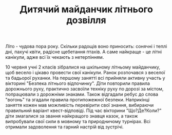 ﻿---
title: Дитячий майданчик літнього дозвілля
---

Літо - чудова пора року. Скільки радощів воно приносить: сонячні і теплі дні, пахучі квіти, радісне щебетання птахів. А саме найкраще - це літні канікули, адже всі їх чекають з нетерпінням.

10 червня учні 2 класів зібралися на шкільному літньому майданчику, щоб весело і цікаво провести свої канікули. Ранок розпочався з веселої та бадьорої руханки. На першому занятті всі прийняли активну участь у вікторині "Безпека літнього відпочинку". Діти повторили правила дорожнього руху, практично засвоїли техніку руху по дорозі за містом, попрацювали з дорожніми знаками. Також відгадали ребус до слова "вогонь" та згадали правила протипожежної безпеки. Наприкінці заняття кожен мав можливість перевірити свої знання, вибираючи правильний варіант квест-відповіді. Під час вікторини "Що?Де?Коли?" діти змагалися за звання найкращого знавця казок, а також випробували свої сили в мовному та природничому турнірах. Всі отримали задоволення та гарний настрій від зустрічі.

<slideshow />
